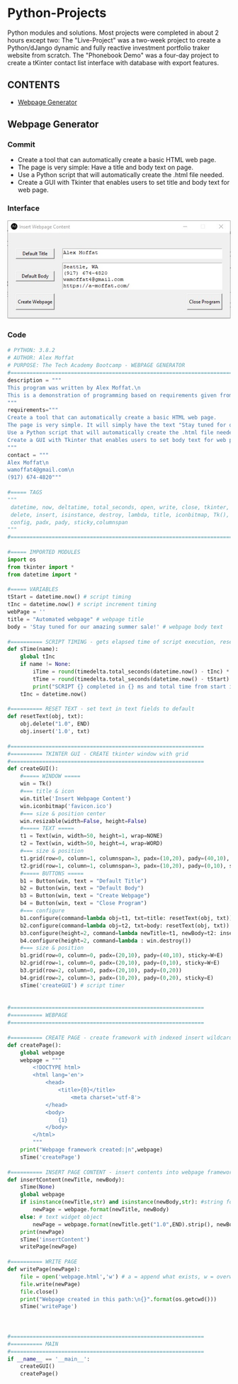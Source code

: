 # Python-Projects

Python modules and solutions. Most projects were completed in about 2 hours except two: The "Live-Project" was a two-week project to create a Python/dJango dynamic and fully reactive investment portfolio traker website from scratch. The "Phonebook Demo" was a four-day project to create a tKinter contact list interface with database with export features.   

## CONTENTS
- [Webpage Generator](#webpage-generator)

## Webpage Generator

### Commit
- Create a tool that can automatically create a basic HTML web page.
- The page is very simple: Have a title and body text on page.
- Use a Python script that will automatically create the .html file needed.
- Create a GUI with Tkinter that enables users to set title and body text for web page.

### Interface
![alt text](https://github.com/alex-moffat/Python-Projects/blob/master/Webpage%20Generator/Screenshot_webpage_generator.jpg "Webpage_Generator")

### Code
```python
# PYTHON: 3.8.2
# AUTHOR: Alex Moffat
# PURPOSE: The Tech Academy Bootcamp - WEBPAGE GENERATOR
#=============================================================================
description = """
This program was written by Alex Moffat.\n
This is a demonstration of programming based on requirements given from The Tech Academy Python Course. \n
"""
requirements="""
Create a tool that can automatically create a basic HTML web page.
The page is very simple. It will simply have the text "Stay tuned for our amazing summer sale!" on the page.
Use a Python script that will automatically create the .html file needed.
Create a GUI with Tkinter that enables users to set body text for web page.
"""
contact = """
Alex Moffat\n
wamoffat4@gmail.com\n
(917) 674-4820"""

#===== TAGS
"""
 datetime, now, deltatime, total_seconds, open, write, close, tkinter, Text, Button, grid,
 delete, insert, isinstance, destroy, lambda, title, iconbitmap, Tk(), row, column, resizeable,
 config, padx, pady, sticky,columnspan
"""
#=============================================================================

#===== IMPORTED MODULES
import os
from tkinter import *
from datetime import *

#===== VARIABLES
tStart = datetime.now() # script timing
tInc = datetime.now() # script increment timing
webPage = ''
title = "Automated webpage" # webpage title
body = 'Stay tuned for our amazing summer sale!' # webpage body text  

#========== SCRIPT TIMING - gets elapsed time of script execution, reset increment time
def sTime(name):
    global tInc
    if name != None:
        iTime = round(timedelta.total_seconds(datetime.now() - tInc) * 1000)
        tTime = round(timedelta.total_seconds(datetime.now() - tStart) * 1000)
        print("SCRIPT {} completed in {} ms and total time from start is {} ms\n".format(name, iTime , tTime))
    tInc = datetime.now() 

#========== RESET TEXT - set text in text fields to default
def resetText(obj, txt):
    obj.delete("1.0", END)
    obj.insert('1.0', txt)

#=============================================================
#========== TKINTER GUI - CREATE tkinter window with grid
#=============================================================
def createGUI():
    #===== WINDOW =====
    win = Tk()
    #=== title & icon
    win.title('Insert Webpage Content')
    win.iconbitmap('favicon.ico')
    #=== size & position center
    win.resizable(width=False, height=False)
    #===== TEXT =====
    t1 = Text(win, width=50, height=1, wrap=NONE)
    t2 = Text(win, width=50, height=4, wrap=WORD)
    #=== size & position
    t1.grid(row=0, column=1, columnspan=3, padx=(10,20), pady=(40,10), sticky=N+S+W+E)
    t2.grid(row=1, column=1, columnspan=3, padx=(10,20), pady=(0,10), sticky=N+S+W+E)
    #===== BUTTONS =====
    b1 = Button(win, text = "Default Title")
    b2 = Button(win, text = "Default Body")
    b3 = Button(win, text = "Create Webpage")
    b4 = Button(win, text = "Close Program")
    #=== configure
    b1.configure(command=lambda obj=t1, txt=title: resetText(obj, txt))
    b2.configure(command=lambda obj=t2, txt=body: resetText(obj, txt))
    b3.configure(height=2, command=lambda newTitle=t1, newBody=t2: insertContent(newTitle, newBody))
    b4.configure(height=2, command=lambda : win.destroy())
    #=== size & position
    b1.grid(row=0, column=0, padx=(20,10), pady=(40,10), sticky=W+E)
    b2.grid(row=1, column=0, padx=(20,10), pady=(0,10), sticky=W+E)
    b3.grid(row=2, column=0, padx=(20,10), pady=(0,20))
    b4.grid(row=2, column=3, padx=(10,20), pady=(0,20), sticky=E)
    sTime('createGUI') # script timer
    

#=============================================================
#========== WEBPAGE
#=============================================================

#========== CREATE PAGE - create framework with indexed insert wildcards
def createPage():
    global webpage
    webpage = """
        <!DOCTYPE html>
        <html lang='en'>
            <head>
                <title>{0}</title>
                    <meta charset='utf-8'>
            </head>
            <body>
                {1}
            </body>
        </html>    
        """
    print("Webpage framework created:|n",webpage)
    sTime('createPage')

#========== INSERT PAGE CONTENT - insert contents into webpage framework
def insertContent(newTitle, newBody):
    sTime(None)
    global webpage
    if isinstance(newTitle,str) and isinstance(newBody,str): #string format
        newPage = webpage.format(newTitle, newBody)
    else: # text widget object
        newPage = webpage.format(newTitle.get("1.0",END).strip(), newBody.get("1.0",END).strip())
    print(newPage)   
    sTime('insertContent')
    writePage(newPage)    
    
#========== WRITE PAGE 
def writePage(newPage):
    file = open('webpage.html','w') # a = append what exists, w = overwrite
    file.write(newPage)
    file.close()
    print("Webpage created in this path:\n{}".format(os.getcwd()))
    sTime('writePage')
    


#=============================================================
#========== MAIN
#=============================================================        
if __name__ == '__main__':
    createGUI()
    createPage()
```

